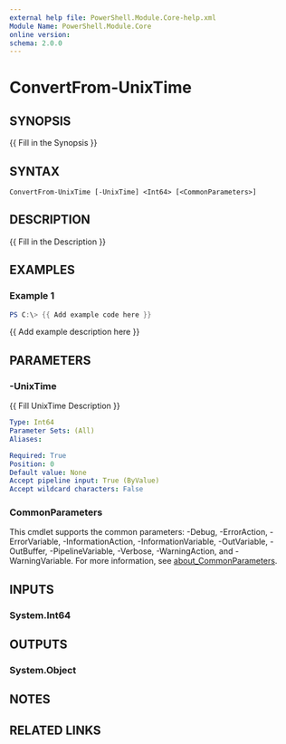 ```yaml
---
external help file: PowerShell.Module.Core-help.xml
Module Name: PowerShell.Module.Core
online version:
schema: 2.0.0
---
```


# ConvertFrom-UnixTime

## SYNOPSIS
{{ Fill in the Synopsis }}

## SYNTAX

```
ConvertFrom-UnixTime [-UnixTime] <Int64> [<CommonParameters>]
```

## DESCRIPTION
{{ Fill in the Description }}

## EXAMPLES

### Example 1
```powershell
PS C:\> {{ Add example code here }}
```

{{ Add example description here }}

## PARAMETERS

### -UnixTime
{{ Fill UnixTime Description }}

```yaml
Type: Int64
Parameter Sets: (All)
Aliases:

Required: True
Position: 0
Default value: None
Accept pipeline input: True (ByValue)
Accept wildcard characters: False
```

### CommonParameters
This cmdlet supports the common parameters: -Debug, -ErrorAction, -ErrorVariable, -InformationAction, -InformationVariable, -OutVariable, -OutBuffer, -PipelineVariable, -Verbose, -WarningAction, and -WarningVariable. For more information, see [about_CommonParameters](http://go.microsoft.com/fwlink/?LinkID=113216).

## INPUTS

### System.Int64

## OUTPUTS

### System.Object
## NOTES

## RELATED LINKS
